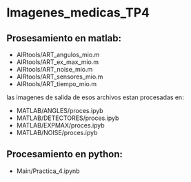 # Imagenes_medicas_TP4
##  Prosesamiento en matlab:

-  AIRtools/ART_angulos_mio.m
-  AIRtools/ART_ex_max_mio.m
-  AIRtools/ART_noise_mio.m
-  AIRtools/ART_sensores_mio.m
-  AIRtools/ART_tiempo_mio.m

las imagenes de salida de esos archivos estan procesadas en:
-  MATLAB/ANGLES/proces.ipyb
-  MATLAB/DETECTORES/proces.ipyb
-  MATLAB/EXPMAX/proces.ipyb
-  MATLAB/NOISE/proces.ipyb

##  Procesamiento en python:
-  Main/Practica_4.ipynb
